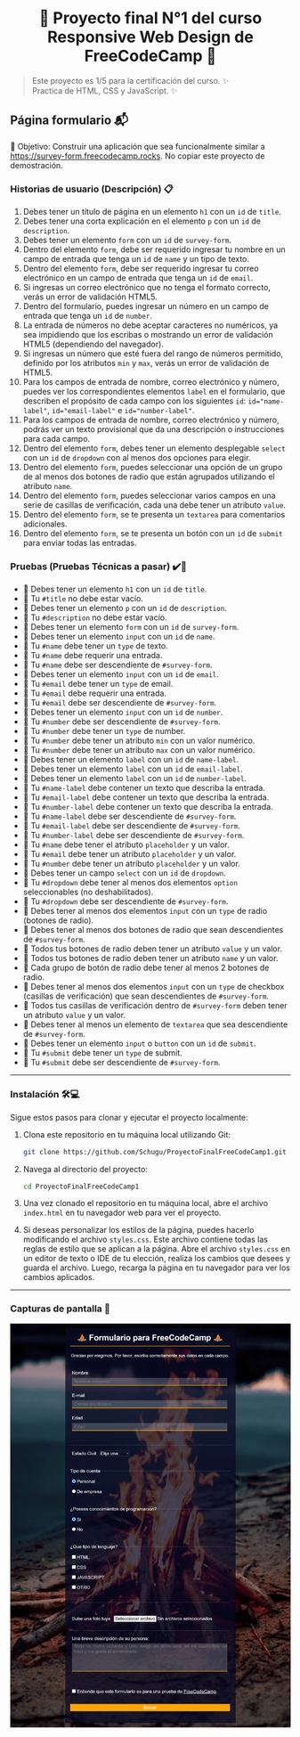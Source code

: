 <h1 align='center'>🌟 Proyecto final N°1 del curso Responsive Web Design de FreeCodeCamp 🌟</h1>

> Este proyecto es 1/5 para la certificación del curso. ✨ <br>
> Practica de HTML, CSS y JavaScript. ✨

## Página formulario 📬
🎯 Objetivo: Construir una aplicación que sea funcionalmente similar a https://survey-form.freecodecamp.rocks. No copiar este proyecto de demostración.

### Historias de usuario (Descripción) 📋 
1. Debes tener un título de página en un elemento <code>h1</code> con un <code>id</code> de <code>title</code>.
2. Debes tener una corta explicación en el elemento <code>p</code> con un <code>id</code> de <code>description</code>.
3. Debes tener un elemento <code>form</code> con un <code>id</code> de <code>survey-form</code>.
4. Dentro del elemento <code>form</code>, debe ser requerido ingresar tu nombre en un campo de entrada que tenga un <code>id</code> de <code>name</code> y un tipo de texto.
5. Dentro del elemento <code>form</code>, debe ser requerido ingresar tu correo electrónico en un campo de entrada que tenga un <code>id</code> de <code>email</code>.
6. Si ingresas un correo electrónico que no tenga el formato correcto, verás un error de validación HTML5.
7. Dentro del formulario, puedes ingresar un número en un campo de entrada que tenga un <code>id</code> de <code>number</code>.
8. La entrada de números no debe aceptar caracteres no numéricos, ya sea impidiendo que los escribas o mostrando un error de validación HTML5 (dependiendo del navegador).
9. Si ingresas un número que esté fuera del rango de números permitido, definido por los atributos <code>min</code> y <code>max</code>, verás un error de validación de HTML5.
10. Para los campos de entrada de nombre, correo electrónico y número, puedes ver los correspondientes elementos <code>label</code> en el formulario, que describen el propósito de cada campo con los siguientes <code>id</code>: <code>id="name-label"</code>, <code>id="email-label"</code> e <code>id="number-label"</code>.
11. Para los campos de entrada de nombre, correo electrónico y número, podrás ver un texto provisional que da una descripción o instrucciones para cada campo.
12. Dentro del elemento <code>form</code>, debes tener un elemento desplegable <code>select</code> con un <code>id</code> de <code>dropdown</code> con al menos dos opciones para elegir.
13. Dentro del elemento <code>form</code>, puedes seleccionar una opción de un grupo de al menos dos botones de radio que están agrupados utilizando el atributo <code>name</code>.
14. Dentro del elemento <code>form</code>, puedes seleccionar varios campos en una serie de casillas de verificación, cada una debe tener un atributo <code>value</code>.
15. Dentro del elemento <code>form</code>, se te presenta un <code>textarea</code> para comentarios adicionales.
16. Dentro del elemento <code>form</code>, se te presenta un botón con un <code>id</code> de <code>submit</code> para enviar todas las entradas.

### Pruebas (Pruebas Técnicas a pasar) ✔️🔬 
- 🧪 Debes tener un elemento <code>h1</code> con un <code>id</code> de <code>title</code>.
- 🧪 Tu <code>#title</code> no debe estar vacío.
- 🧪 Debes tener un elemento <code>p</code> con un <code>id</code> de <code>description</code>.
- 🧪 Tu <code>#description</code> no debe estar vacío.
- 🧪 Debes tener un elemento <code>form</code> con un <code>id</code> de <code>survey-form</code>.
- 🧪 Debes tener un elemento <code>input</code> con un <code>id</code> de <code>name</code>.
- 🧪 Tu <code>#name</code> debe tener un <code>type</code> de texto.
- 🧪 Tu <code>#name</code> debe requerir una entrada.
- 🧪 Tu <code>#name</code> debe ser descendiente de <code>#survey-form</code>.
- 🧪 Debes tener un elemento <code>input</code> con un <code>id</code> de <code>email</code>.
- 🧪 Tu <code>#email</code> debe tener un <code>type</code> de email.
- 🧪 Tu <code>#email</code> debe requerir una entrada.
- 🧪 Tu <code>#email</code> debe ser descendiente de <code>#survey-form</code>.
- 🧪 Debes tener un elemento <code>input</code> con un <code>id</code> de <code>number</code>.
- 🧪 Tu <code>#number</code> debe ser descendiente de <code>#survey-form</code>.
- 🧪 Tu <code>#number</code> debe tener un <code>type</code> de number.
- 🧪 Tu <code>#number</code> debe tener un atributo <code>min</code> con un valor numérico.
- 🧪 Tu <code>#number</code> debe tener un atributo <code>max</code> con un valor numérico.
- 🧪 Debes tener un elemento <code>label</code> con un <code>id</code> de <code>name-label</code>.
- 🧪 Debes tener un elemento <code>label</code> con un <code>id</code> de <code>email-label</code>.
- 🧪 Debes tener un elemento <code>label</code> con un <code>id</code> de <code>number-label</code>.
- 🧪 Tu <code>#name-label</code> debe contener un texto que describa la entrada.
- 🧪 Tu <code>#email-label</code> debe contener un texto que describa la entrada.
- 🧪 Tu <code>#number-label</code> debe contener un texto que describa la entrada.
- 🧪 Tu <code>#name-label</code> debe ser descendiente de <code>#survey-form</code>.
- 🧪 Tu <code>#email-label</code> debe ser descendiente de <code>#survey-form</code>.
- 🧪 Tu <code>#number-label</code> debe ser descendiente de <code>#survey-form</code>.
- 🧪 Tu <code>#name</code> debe tener el atributo <code>placeholder</code> y un valor.
- 🧪 Tu <code>#email</code> debe tener un atributo <code>placeholder</code> y un valor.
- 🧪 Tu <code>#number</code> debe tener un atributo <code>placeholder</code> y un valor.
- 🧪 Debes tener un campo <code>select</code> con un <code>id</code> de <code>dropdown</code>.
- 🧪 Tu <code>#dropdown</code> debe tener al menos dos elementos <code>option</code> seleccionables (no deshabilitados).
- 🧪 Tu <code>#dropdown</code> debe ser descendiente de <code>#survey-form</code>.
- 🧪 Debes tener al menos dos elementos <code>input</code> con un <code>type</code> de radio (botones de radio).
- 🧪 Debes tener al menos dos botones de radio que sean descendientes de <code>#survey-form</code>.
- 🧪 Todos tus botones de radio deben tener un atributo <code>value</code> y un valor.
- 🧪 Todos tus botones de radio deben tener un atributo <code>name</code> y un valor.
- 🧪 Cada grupo de botón de radio debe tener al menos 2 botones de radio.
- 🧪 Debes tener al menos dos elementos <code>input</code> con un <code>type</code> de checkbox (casillas de verificación) que sean descendientes de <code>#survey-form</code>.
- 🧪 Todos tus casillas de verificación dentro de <code>#survey-form</code> deben tener un atributo <code>value</code> y un valor.
- 🧪 Debes tener al menos un elemento de <code>textarea</code> que sea descendiente de <code>#survey-form</code>.
- 🧪 Debes tener un elemento <code>input</code> o <code>button</code> con un <code>id</code> de <code>submit</code>.
- 🧪 Tu <code>#submit</code> debe tener un <code>type</code> de submit.
- 🧪 Tu <code>#submit</code> debe ser descendiente de <code>#survey-form</code>.
  
------------

### Instalación 🛠️💻

Sigue estos pasos para clonar y ejecutar el proyecto localmente:

1. Clona este repositorio en tu máquina local utilizando Git:

    ```bash
    git clone https://github.com/Schugu/ProyectoFinalFreeCodeCamp1.git
    ```

2. Navega al directorio del proyecto:

    ```bash
    cd ProyectoFinalFreeCodeCamp1
    ```

3. Una vez clonado el repositorio en tu máquina local, abre el archivo `index.html` en tu navegador web para ver el proyecto.

4. Si deseas personalizar los estilos de la página, puedes hacerlo modificando el archivo `styles.css`. Este archivo contiene todas las reglas de estilo que se aplican a la página. Abre el archivo `styles.css` en un editor de texto o IDE de tu elección, realiza los cambios que desees y guarda el archivo. Luego, recarga la página en tu navegador para ver los cambios aplicados.


------------

### Capturas de pantalla 📸
<img src='media/CapturaDePantalla1.png' alt='CapturaDePantalla1'>
